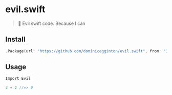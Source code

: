 # evil.swift

> 👿 Evil swift code. Because I can

## Install

``` swift
.Package(url: "https://github.com/dominicegginton/evil.swift", from: "1.0.0")
```

## Usage

``` swift
Import Evil

3 + 2 //=> 9 
```
